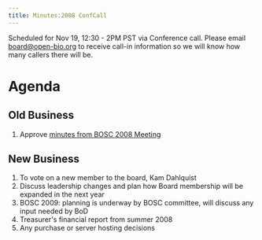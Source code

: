 ```yaml
---
title: Minutes:2008 ConfCall
---
```


Scheduled for Nov 19, 12:30 - 2PM PST via Conference call. Please email
board@open-bio.org to receive call-in information so we will know how
many callers there will be.

Agenda
======

Old Business
------------

1.  Approve [minutes from BOSC 2008
    Meeting](Minutes:2008_BOSC_Meeting#Minutes "wikilink")

New Business
------------

1.  To vote on a new member to the board, Kam Dahlquist
2.  Discuss leadership changes and plan how Board membership will be
    expanded in the next year
3.  BOSC 2009: planning is underway by BOSC committee, will discuss any
    input needed by BoD
4.  Treasurer's financial report from summer 2008
5.  Any purchase or server hosting decisions

